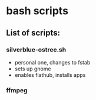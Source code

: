 # bash scripts

## List of scripts:

### silverblue-ostree.sh
- personal one, changes to fstab
- sets up gnome
- enables flathub, installs apps

### ffmpeg